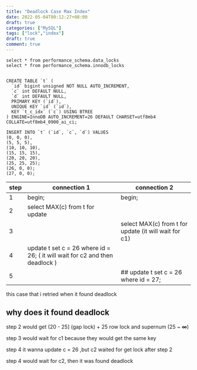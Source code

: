 ```yaml
---
title: "Deadlock Case Max Index"
date: 2022-05-04T00:12:27+08:00
draft: true
categories: ["MySQL"]
tags: ["lock","index"]
draft: true
comment: true
---
```


```
select * from performance_schema.data_locks
select * from performance_schema.innodb_locks
```

```

CREATE TABLE `t` (
  `id` bigint unsigned NOT NULL AUTO_INCREMENT,
  `c` int DEFAULT NULL,
  `d` int DEFAULT NULL,
  PRIMARY KEY (`id`),
  UNIQUE KEY `id` (`id`),
  KEY `t_c_idx` (`c`) USING BTREE
) ENGINE=InnoDB AUTO_INCREMENT=26 DEFAULT CHARSET=utf8mb4 COLLATE=utf8mb4_0900_ai_ci;

INSERT INTO `t` (`id`, `c`, `d`) VALUES
(0, 0, 0),
(5, 5, 5),
(10, 10, 10),
(15, 15, 15),
(20, 20, 20),
(25, 25, 25);
(26, 0, 0);
(27, 0, 0);
```

| step  | connection 1 | connection 2 |
| --- | --- | --- |
| 1 | begin; | begin; |
| 2 | select MAX(c) from t for update |  |
| 3 |  | select MAX(c) from t for update (it will wait for c1) |
| 4 | update t set c = 26 where id = 26; ( it will wait for c2 and then deadlock ) |  |
| 5 |  | ## update t set c = 26 where id = 27;  |

this case that i retried when it found deadlock

## why does it found deadlock

step 2 would get (20 - 25] (gap lock) + 25 row lock   and supernum (25 ~ **∞**)

step 3 would wait for c1 because they would get the same key

step 4 it wanna update c = 26 ,but c2 waited for get lock after step 2

step 4 would wait for c2, then it was found deadlock
